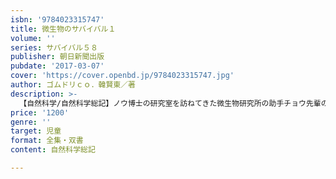 ```yaml
---
isbn: '9784023315747'
title: 微生物のサバイバル１
volume: ''
series: サバイバル５８
publisher: 朝日新聞出版
pubdate: '2017-03-07'
cover: 'https://cover.openbd.jp/9784023315747.jpg'
author: ゴムドリｃｏ．韓賢東／著
description: >-
  【自然科学/自然科学総記】ノウ博士の研究室を訪ねてきた微生物研究所の助手チョウ先輩の策略で、またしてもヒポクラテス号に乗って小さくなってしまったジオ。それに気づいたケイが必死に探し回るが、すでに２人は微生物の世界の探検に出発してしまっていた。
price: '1200'
genre: ''
target: 児童
format: 全集・双書
content: 自然科学総記

---
```

